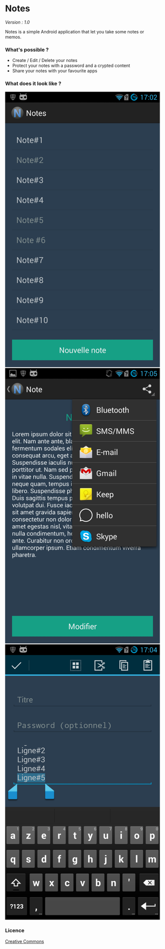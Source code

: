 Notes
=========
*Version : 1.0*

Notes is a simple Android application that let you take some notes or memos.

### What's possible ?

* Create / Edit / Delete your notes
* Protect your notes with a password and a crypted content
* Share your notes with your favourite apps

### What does it look like ?

![img](https://github.com/FlorentinTh/Notes/blob/master/scr01.png)
![img](https://github.com/FlorentinTh/Notes/blob/master/scr02.png)
![img](https://github.com/FlorentinTh/Notes/blob/master/scr03.png)

### Licence 
[Creative Commons](http://creativecommons.org/licenses/by/3.0/)
